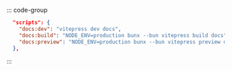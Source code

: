 ::: code-group

```json [package.json]
  "scripts": {
    "docs:dev": "vitepress dev docs",
    "docs:build": "NODE_ENV=production bunx --bun vitepress build docs",
    "docs:preview": "NODE_ENV=production bunx --bun vitepress preview docs"
  },
```

:::

